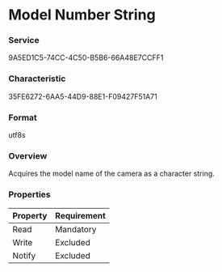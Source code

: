 # Model Number String

### Service

9A5ED1C5-74CC-4C50-B5B6-66A48E7CCFF1

### Characteristic

35FE6272-6AA5-44D9-88E1-F09427F51A71

### Format

utf8s

### Overview

Acquires the model name of the camera as a character string.

### Properties

| Property | Requirement |
|:--|:--|
| Read | Mandatory |
| Write | Excluded |
| Notify | Excluded |
